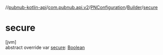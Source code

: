 //[pubnub-kotlin-api](../../../../index.md)/[com.pubnub.api.v2](../../index.md)/[PNConfiguration](../index.md)/[Builder](index.md)/[secure](secure.md)

# secure

[jvm]\
abstract override var [secure](secure.md): [Boolean](https://kotlinlang.org/api/latest/jvm/stdlib/kotlin/-boolean/index.html)
